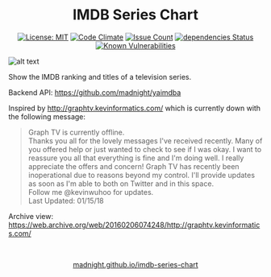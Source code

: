 <p align="center">
    <h1 align="center">IMDB Series Chart<br></h1>
</p>

<p align=center>
<a href="https://opensource.org/licenses/MIT"><img src="https://img.shields.io/badge/License-MIT-brightgreen.svg" alt="License: MIT" /></a>
<a href="https://codeclimate.com/github/madnight/imdb-series-chart"><img src="https://codeclimate.com/github/madnight/imdb-series-chart/badges/gpa.svg" alt="Code Climate"></a>
<a href="https://codeclimate.com/github/madnight/imdb-series-chart"><img src="https://codeclimate.com/github/madnight/imdb-series-chart/badges/issue_count.svg" alt="Issue Count"></a>
<a href="https://david-dm.org/madnight/imdb-series-chart"><img src="https://david-dm.org/madnight/imdb-series-chart/status.svg" alt="dependencies Status"></a>
<a href="https://snyk.io/test/github/madnight/imdb-series-chart"><img src="https://snyk.io/test/github/madnight/imdb-series-chart/badge.svg" alt="Known Vulnerabilities"></a>

![alt text](https://i.imgur.com/5ZKSN0C.png)


Show the IMDB ranking and titles of a television series.  

Backend API: https://github.com/madnight/yaimdba

Inspired by http://graphtv.kevinformatics.com/ which is currently down with the following message:

> Graph TV is currently offline.  
> Thanks you all for the lovely messages I've received recently. Many of you offered help or just wanted to check to see if I was okay. I want to reassure you all that everything is fine and I'm doing well. I really appreciate the offers and concern! Graph TV has recently been inoperational due to reasons beyond my control. I'll provide updates as soon as I'm able to both on Twitter and in this space.  
> Follow me @kevinwuhoo for updates.  
> Last Updated: 01/15/18  

Archive view: https://web.archive.org/web/20160206074248/http://graphtv.kevinformatics.com/

<br>
<p align="center">
<a href="https://madnight.github.io/imdb-series-chart/">madnight.github.io/imdb-series-chart</a>
</p>
